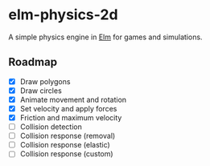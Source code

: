 # elm-physics-2d

A simple physics engine in [Elm](https://elm-lang.org) for games and simulations.

## Roadmap

- [x] Draw polygons
- [x] Draw circles
- [x] Animate movement and rotation
- [x] Set velocity and apply forces
- [x] Friction and maximum velocity
- [ ] Collision detection
- [ ] Collision response (removal)
- [ ] Collision response (elastic)
- [ ] Collision response (custom)